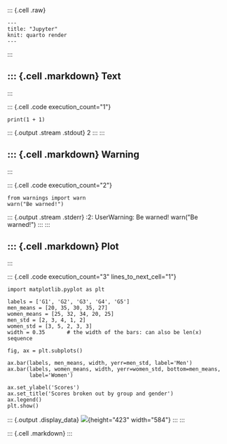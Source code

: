 ::: {.cell .raw}
```{=ipynb}
---
title: "Jupyter"
knit: quarto render
---
```
:::

::: {.cell .markdown}
Text
----
:::

::: {.cell .code execution_count="1"}
``` {.python}
print(1 + 1)
```

::: {.output .stream .stdout}
    2
:::
:::

::: {.cell .markdown}
Warning
-------
:::

::: {.cell .code execution_count="2"}
``` {.python}
from warnings import warn
warn("Be warned!")
```

::: {.output .stream .stderr}
    <ipython-input-2-6dfb7269776a>:2: UserWarning: Be warned!
      warn("Be warned!")
:::
:::

::: {.cell .markdown}
Plot
----
:::

::: {.cell .code execution_count="3" lines_to_next_cell="1"}
``` {.python}
import matplotlib.pyplot as plt

labels = ['G1', 'G2', 'G3', 'G4', 'G5']
men_means = [20, 35, 30, 35, 27]
women_means = [25, 32, 34, 20, 25]
men_std = [2, 3, 4, 1, 2]
women_std = [3, 5, 2, 3, 3]
width = 0.35       # the width of the bars: can also be len(x) sequence

fig, ax = plt.subplots()

ax.bar(labels, men_means, width, yerr=men_std, label='Men')
ax.bar(labels, women_means, width, yerr=women_std, bottom=men_means,
       label='Women')

ax.set_ylabel('Scores')
ax.set_title('Scores broken out by group and gender')
ax.legend()
plt.show()
```

::: {.output .display_data}
![](90a4363b1282b07f1d1dd8b3817f522985ffcea4.png){height="423"
width="584"}
:::
:::

::: {.cell .markdown}
:::
